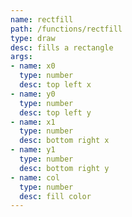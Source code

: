 ```yaml
---
name: rectfill
path: /functions/rectfill
type: draw
desc: fills a rectangle
args:
- name: x0
  type: number
  desc: top left x
- name: y0
  type: number
  desc: top left y
- name: x1
  type: number
  desc: bottom right x
- name: y1
  type: number
  desc: bottom right y
- name: col
  type: number
  desc: fill color
---
```


